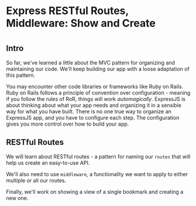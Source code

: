 # Express RESTful Routes, Middleware: Show and Create

#

## Intro

So far, we've learned a little about the MVC pattern for organizing and maintaining our code. We'll keep building our app with a loose adaptation of this pattern.

You may encounter other code libraries or frameworks like Ruby on Rails. Ruby on Rails follows a principle of convention over configuration - meaning if you follow the rules of RoR, things will work _automagically_. ExpressJS is about thinking about what your app needs and organizing it in a sensible way for what you have built. There is no one true way to organize an ExpressJS app, and you have to configure each step. The configuration gives you more control over how to build your app.

## RESTful Routes

We will learn about RESTful routes - a pattern for naming our `routes` that will help us create an easy-to-use API.

We'll also need to use `middleware`, a functionality we want to apply to either multiple or all our routes.

Finally, we'll work on showing a view of a single bookmark and creating a new one.
